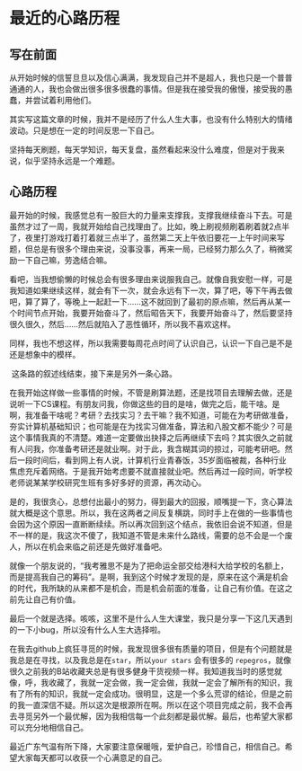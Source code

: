 # 最近的心路历程

## 写在前面

​	从开始时候的信誓旦旦以及信心满满，我发现自己并不是超人，我也只是一个普普通通的人，我也会做出很多很多很蠢的事情。但是我在接受我的傲慢，接受我的愚蠢，并尝试着利用他们。

​	其实写这篇文章的时候，我并不是经历了什么人生大事，也没有什么特别大的情绪波动。只是想在一定的时间反思一下自己。

​	坚持每天刷题，每天学知识，每天复盘，虽然看起来没什么难度，但是对于我来说，似乎坚持永远是一个难题。

## 心路历程

​	最开始的时候，我感觉总有一股巨大的力量来支撑我，支撑我继续奋斗下去。可是虽然才过了一周，我就开始给自己找理由了。比如，晚上刷视频刷着刷着就2点半了，夜里打游戏打着打着就三点半了，虽然第二天上午依旧要花一上午时间来写题，但总是有很多个理由来说，没事没事，再来一局，已经努力那么久了，稍微奖励一下自己嘛，劳逸结合嘛。

​	看吧，当我想偷懒的时候总会有很多理由来说服我自己。就像自我安慰一样，可是我知道如果继续这样，就会有下一次，就会永远有下一次，算了吧，等下午再去做吧，算了算了，等晚上一起赶一下……这不就回到了最初的原点嘛，然后再从某一个时间节点开始，我要开始奋斗了，然后昭告天下，我要开始奋斗了，然后要坚持很久很久，然后……然后就陷入了恶性循环，所以我不喜欢这样。

​	同样，我也不想这样，所以我需要每周花点时间了认识自己，认识一下自己是不是还是想象中的模样。

​	这条路的叙述线结束，接下来是另外一条心路。

​	在我开始这样做一些事情的时候，不管是刷算法题，还是找项目去理解去做，还是说听一下CS课程。有朋友问我，你做这些的目的是啥，做完之后，能干啥。是啊，我准备干啥呢？考研？去找实习？去干嘛？我不知道，可能在为考研做准备，夯实计算机基础知识；也可能是在为找实习做准备，算法和八股文都不能少？可是这个事情我真的不清楚。难道一定要做出抉择之后再继续下去吗？其实很久之前就有人问我，你准备考研还是就业啊。对于此，我含糊其词的掠过，可能考研吧。然后一段时间后，看到网上有人说，计算机行业青春饭，35岁面临被裁，各种行业焦虑充斥着网络。于是我开始考虑要不就直接就业吧。然后再过一段时间，听学校老师说某某学校研究生班有多好多好的资源，再次动心。	

​	是的，我很贪心，总想付出最小的努力，得到最大的回报，顺嘴提一下，贪心算法就大概是这个意思。所以，我在这两者之间反复横跳，同时手上在做的一些事情也会因为这个原因一直断断续续。所以再次回到这个结点，我依旧会说不知道，但是不一样的是，我这次不傻了，我知道不管是未来什么路线，需要的总不会是一个废人，所以在机会来临之前还是先做好准备吧。

​	就像一个朋友说的，“我考雅思不是为了把命运全部交给港科大给学校的名额上，而是提高我自己的筹码”。是啊，我到这个时候才发现的是，原来在这个满是机会的时代，我所缺的从来都不是机会，而是机会前面的准备，让自己有价值。在这之前先让自己有价值。

​	最后一个就是选择。咳咳，这里不是什么人生大课堂，我只是分享一下这几天遇到的一下小bug，所以没有什么人生大选择啦。

​	在我去github上疯狂寻觅的时候，我发现很多很有质量的项目，但是有个问题就是我总是在寻找，以及我总是在`star`，所以`your stars` 会有很多的 `repegros`，就像很久之前我的B站收藏夹总是有很多健身干货视频一样。我知道我当时的感觉就像，呼，我收藏了，我就一定会做，我一定会做，我就一定会了解所有的知识，我有了所有的知识，我就一定会成功。很明显，这是一个多么荒谬的结论，但是之前的我一直深信不疑。所以这次是根源所在啊。所以在这个项目完成之前，我不会再去寻觅另外一个最优解，因为我相信每一个此刻都是最优解。最后，也希望大家都可以充分地相信自己。

​	最近广东气温有所下降，大家要注意保暖哦，爱护自己，珍惜自己，相信自己。希望大家每天都可以收获一个心满意足的自己。

